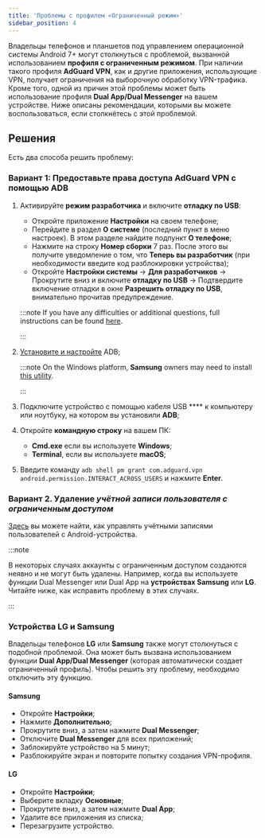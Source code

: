 ```yaml
---
title: 'Проблемы с профилем «Ограниченный режим»'
sidebar_position: 4
---
```


Владельцы телефонов и планшетов под управлением операционной системы Android 7+ могут столкнуться с проблемой, вызванной использованием **профиля с ограниченным режимом**. При наличии такого профиля **AdGuard VPN**, как и другие приложения, использующие VPN, получает ограничения на выборочную обработку VPN-трафика. Кроме того, одной из причин этой проблемы может быть использование профиля **Dual App/Dual Messenger** на вашем устройстве. Ниже описаны рекомендации, которыми вы можете воспользоваться, если столкнётесь с этой проблемой.

## Решения

Есть два способа решить проблему:

### Вариант 1: Предоставьте права доступа AdGuard VPN с помощью ADB

1. Активируйте **режим разработчика** и включите **отладку по USB**:

    - Откройте приложение **Настройки** на своем телефоне;
    - Перейдите в раздел **О системе** (последний пункт в меню настроек). В этом разделе найдите подпункт **О телефоне**;
    - Нажмите на строку **Номер сборки** 7 раз. После этого вы получите уведомление о том, что **Теперь вы разработчик** (при необходимости введите код разблокировки устройства);
    - Откройте **Настройки системы** → **Для разработчиков** → Прокрутите вниз и включите **отладку по USB** → Подтвердите включение отладки в окне **Разрешить отладку по USB**, внимательно прочитав предупреждение.

    :::note If you have any difficulties or additional questions, full instructions can be found [here](https://developer.android.com/studio/debug/dev-options).

    :::

1. [Установите и настройте](https://www.xda-developers.com/install-adb-windows-macos-linux/) ADB;

    :::note On the Windows platform, **Samsung** owners may need to install [this utility](https://developer.samsung.com/mobile/android-usb-driver.html).

    :::

1. Подключите устройство с помощью кабеля USB **** к компьютеру или ноутбуку, на котором вы установили **ADB**;

1. Откройте **командную строку** на вашем ПК:

    - **Cmd.exe** если вы используете **Windows**;
    - **Terminal**, если вы используете **macOS**;

1. Введите команду `adb shell pm grant com.adguard.vpn android.permission.INTERACT_ACROSS_USERS` и нажмите **Enter**.

### Вариант 2. Удаление *учётной записи пользователя с ограниченным доступом*

[Здесь](https://support.google.com/a/answer/6223444?hl=en) вы можете найти, как управлять учётными записями пользователей с Android-устройства.

:::note

В некоторых случаях аккаунты с ограниченным доступом создаются неявно и не могут быть удалены. Например, когда вы используете функции Dual Messenger или Dual App на **устройствах Samsung** или **LG**. Читайте ниже, как исправить проблему в этих случаях.

:::

### Устройства LG и Samsung

Владельцы телефонов **LG** или **Samsung** также могут столкнуться с подобной проблемой. Она может быть вызвана использованием функции **Dual App/Dual Messenger** (которая автоматически создает ограниченный профиль). Чтобы решить эту проблему, необходимо отключить эту функцию.

#### Samsung

- Откройте **Настройки**;
- Нажмите **Дополнительно**;
- Прокрутите вниз, а затем нажмите **Dual Messenger**;
- Отключите **Dual Messenger** для всех приложений;
- Заблокируйте устройство на 5 минут;
- Разблокируйте экран и повторите попытку создания VPN-профиля.

#### LG

- Откройте **Настройки**;
- Выберите вкладку **Основные**;
- Прокрутите вниз, а затем нажмите **Dual App**;
- Удалите все приложения из списка;
- Перезагрузите устройство.
